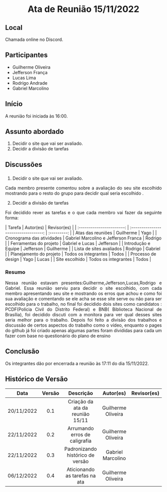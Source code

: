 <h1 align="center">Ata de Reunião 15/11/2022</h1>

## Local

Chamada online no Discord.

## Participantes
- Guilherme Oliveira
- Jefferson França 
- Lucas Lima
- Rodrigo Andrade
- Gabriel Marcolino

## Início

A reunião foi iniciada às 16:00.

## Assunto abordado

1. Decidir o site que vai ser avaliado.
2. Decidir a divisão de tarefas

## Discussões

### 
1. Decidir o site que vai ser avaliado. 
<p style="text-align: justify;">Cada membro presente comentou sobre a avaliação do seu site escolhido mostrando para o resto do grupo para decidir qual seria escolhido .</p>

2. Decidir a divisão de tarefas 
<p style="text-align: justify;">Foi decidido rever as tarefas e o que cada membro vai fazer da seguinte forma:
</p>
|          Tarefa           |              Autor(es)               | Revisor(es) |
| :-----------------------: | :----------------------------------: | :---------: |
|     Atas das reuniões     |              Guilherme               |    Yago     |
| Cronograma das atividades | Gabriel Marcolino e Jefferson Franca |   Rodrigo   |
|  Ferramentas do projeto   |           Gabriel e Lucas            |  Jefferson  |
|    Introdução e Equipe    |              Jefferson               |  Guilherme  |
| Lista de sites avaliados  |               Rodrigo                |   Gabriel   |
|  Planejamento do projeto  |         Todos os integrantes         |    Todos    |
|    Processo de design     |                 Yago                 |    Lucas    |
|      Site escolhido       |         Todos os integrantes         |    Todos    |




### Resumo
<p style="text-align: justify;">
Nessa reunião estavam presentes:Guilherme,Jefferson,Lucas,Rodrigo e Gabriel. Essa reunião serviu para decidir o site escolhido, com cada membro apresentando seu site e mostrando os erros que achou e como foi sua avaliação e comentando se ele acha se esse site serve ou não para ser escolhido para o trabalho, no final foi decidido dois sites como candidatos :  PCDF(Polícia Civil do Distrito Federal) e BNB( Biblioteca Nacional de Brasília), foi decidido discuti com a monitora para ver qual desses sites seria melhor para o trabalho.
Depois foi feito a divisão dos trabalhos e discussão de certos aspectos do trabalho como o vídeo, enquanto o pages do github já foi criado apenas algumas partes foram divididas para cada um fazer com base no questionário do plano de ensino

</p>

## Conclusão
Os integrantes dão por encerrada a reunião às 17:11 do dia 15/11/2022.

## Histórico de Versão

|    Data    | Versão |            Descrição             |     Autor(es)      | Revisor(es) |
| :--------: | :----: | :------------------------------: | :----------------: | :---------: |
| 20/11/2022 |  0.1   | Criação da ata da reunião 15/11  | Guilherme Oliveira |             |
| 22/11/2022 |  0.2   |  Arrumando erros de caligrafia   | Guilherme Oliveira |             |
| 22/11/2022 |  0.3   | Padronizando histórico de versão | Gabriel Marcolino  |             |
| 06/12/2022 |  0.4   |  Aticionando as tarefas na ata   | Guilherme Oliveira |             |
